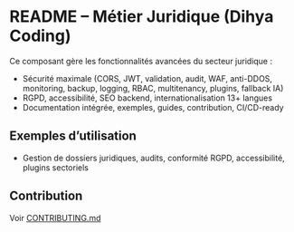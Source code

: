 # README – Métier Juridique (Dihya Coding)

Ce composant gère les fonctionnalités avancées du secteur juridique :
- Sécurité maximale (CORS, JWT, validation, audit, WAF, anti-DDOS, monitoring, backup, logging, RBAC, multitenancy, plugins, fallback IA)
- RGPD, accessibilité, SEO backend, internationalisation 13+ langues
- Documentation intégrée, exemples, guides, contribution, CI/CD-ready

## Exemples d’utilisation
- Gestion de dossiers juridiques, audits, conformité RGPD, accessibilité, plugins sectoriels

## Contribution
Voir [CONTRIBUTING.md](../../../../CONTRIBUTING.md)
